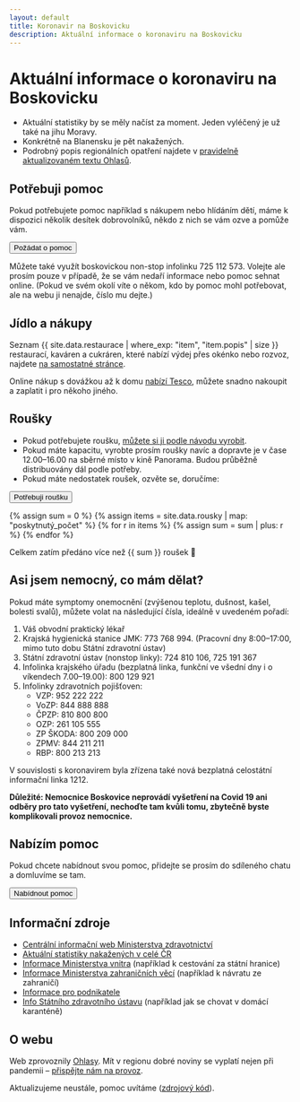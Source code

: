 ```yaml
---
layout: default
title: Koronavir na Boskovicku
description: Aktuální informace o koronaviru na Boskovicku
---
```


<script src="stats.js"></script>

# Aktuální informace o koronaviru na Boskovicku

<ul>
    <li><span id="stats">Aktuální statistiky by se měly načíst za moment.</span> Jeden vyléčený je už také na jihu Moravy.</li>
    <li>Konkrétně na Blanensku je pět nakažených.</li>
    <li>Podrobný popis regionálních opatření najdete v <a href="https://ohlasy.info/clanky/2020/03/koronavirus-opatreni.html">pravidelně aktualizovaném textu Ohlasů</a>.</li>
</ul>

## Potřebuji pomoc

Pokud potřebujete pomoc například s nákupem nebo hlídáním dětí, máme k dispozici několik desítek dobrovolníků, někdo z nich se vám ozve a pomůže vám.

<form action="poptavka.html">
    <input type="submit" value="Požádat o pomoc" />
</form>

Můžete také využít boskovickou non-stop infolinku 725 112 573. Volejte ale prosím pouze v případě, že se vám nedaří
informace nebo pomoc sehnat online. (Pokud ve svém okolí víte o někom, kdo by pomoc mohl potřebovat, ale na webu ji nenajde, číslo mu dejte.)

## Jídlo a nákupy

Seznam {{ site.data.restaurace | where_exp: "item", "item.popis" | size }} restaurací, kaváren a cukráren, které nabízí výdej přes okénko nebo rozvoz, najdete [na samostatné stránce](restaurace.html).

Online nákup s dovážkou až k domu [nabízí Tesco](https://nakup.itesco.cz/groceries/cs-CZ), můžete snadno nakoupit a zaplatit i pro někoho jiného.

## Roušky

- Pokud potřebujete roušku, [můžete si ji podle návodu vyrobit](https://docs.google.com/document/d/196nnOt7xF2vrkI66Pxy3nXILoQDO5oppffC94bq0iK0/preview).
- Pokud máte kapacitu, vyrobte prosím roušky navíc a dopravte je v čase 12.00–16.00 na sběrné místo v kině Panorama. Budou průběžně distribuovány dál podle potřeby.
- Pokud máte nedostatek roušek, ozvěte se, doručíme:

<form action="rousky.html">
    <input type="submit" value="Potřebuji roušku" />
</form>

{% assign sum = 0 %}
{% assign items = site.data.rousky | map: "poskytnutý_počet" %}
{% for r in items %}
{% assign sum = sum | plus: r %}
{% endfor %}

Celkem zatím předáno více než {{ sum }} roušek 🎉

## Asi jsem nemocný, co mám dělat?

Pokud máte symptomy onemocnění (zvýšenou teplotu, dušnost, kašel, bolesti svalů), můžete volat na následující čísla, ideálně v uvedeném pořadí:

1. Váš obvodní praktický lékař
2. Krajská hygienická stanice JMK: 773 768 994. (Pracovní dny 8:00–17:00, mimo tuto dobu Státní zdravotní ústav)
3. Státní zdravotní ústav (nonstop linky): 724 810 106, 725 191 367
4. Infolinka krajského úřadu (bezplatná linka, funkční ve všední dny i o víkendech 7.00–19.00): 800 129 921
5. Infolinky zdravotních pojišťoven:
   - VZP: 952 222 222
   - VoZP: 844 888 888
   - ČPZP: 810 800 800
   - OZP: 261 105 555
   - ZP ŠKODA: 800 209 000
   - ZPMV: 844 211 211
   - RBP: 800 213 213

V souvislosti s koronavirem byla zřízena také nová bezplatná celostátní informační linka 1212.

**Důležité: Nemocnice Boskovice neprovádí vyšetření na Covid 19 ani odběry pro tato vyšetření,
nechoďte tam kvůli tomu, zbytečně byste komplikovali provoz nemocnice.**

## Nabízím pomoc

Pokud chcete nabídnout svou pomoc, přidejte se prosím do sdíleného chatu a domluvíme se tam.

<form action="https://bit.ly/koronabce">
    <input type="submit" value="Nabídnout pomoc" />
</form>

## Informační zdroje

- [Centrální informační web Ministerstva zdravotnictví](https://koronavirus.mzcr.cz/)
- [Aktuální statistiky nakažených v celé ČR](https://onemocneni-aktualne.mzcr.cz/covid-19)
- [Informace Ministerstva vnitra](https://www.mvcr.cz/clanek/coronavirus-informace-mv.aspx) (například k cestování za státní hranice)
- [Informace Ministerstva zahraničních věcí](https://www.mzv.cz/jnp/cz/cestujeme/aktualni_doporuceni_a_varovani/vyhlaseni_nouzoveho_stavu.html) (například k návratu ze zahraničí)
- [Informace pro podnikatele](https://www.businessinfo.cz/clanky/odpovedi-na-nejcastejsi-dotazy-podnikatelu-ohledne-aktualnich-opatreni-proti-sireni-koronaviru/)
- [Info Státního zdravotního ústavu](http://www.szu.cz/tema/prevence/rady-a-doporuceni-pro-domaci-karantenu) (například jak se chovat v domácí karanténě)

## O webu

Web zprovoznily [Ohlasy](https://ohlasy.info). Mít v regionu dobré noviny se vyplatí nejen při pandemii – [přispějte nám na provoz](https://www.darujme.cz/projekt/1202392).

Aktualizujeme neustále, pomoc uvítáme ([zdrojový kód](https://github.com/Ohlasy/koronavirus)).
